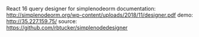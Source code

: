 React 16 query designer for simplenodeorm
documentation: http://simplenodeorm.org/wp-content/uploads/2018/11/designer.pdf
demo: http://35.227.159.75/
source: https://github.com/rbtucker/simplenodedesigner